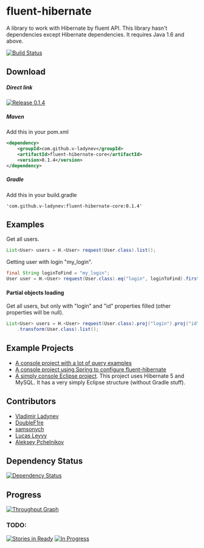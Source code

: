 # fluent-hibernate
A library to work with Hibernate by fluent API. This library hasn't dependencies except Hibernate
dependencies. It requires Java 1.6 and above.

[![Build Status](https://travis-ci.org/v-ladynev/fluent-hibernate.svg?branch=master)](https://travis-ci.org/v-ladynev/fluent-hibernate)

## Download
##### Direct link
[![Release 0.1.4](https://img.shields.io/badge/release-0.1.4-blue.svg)](https://github.com/v-ladynev/fluent-hibernate/releases/download/0.1.4/fluent-hibernate-core-0.1.4.jar)

##### Maven
Add this in your pom.xml
```XML
<dependency>
	<groupId>com.github.v-ladynev</groupId>
	<artifactId>fluent-hibernate-core</artifactId>
	<version>0.1.4</version>
</dependency>
```

##### Gradle
Add this in your build.gradle
```Gradle
'com.github.v-ladynev:fluent-hibernate-core:0.1.4'
```

## Examples
Get all users.
```Java
List<User> users = H.<User> request(User.class).list();
```
Getting user with login "my_login".
```Java
final String loginToFind = "my_login";
User user = H.<User> request(User.class).eq("login", loginToFind).first();
```
#### Partial objects loading
Get all users, but only with "login" and "id" properties filled (other properties will be null).
```Java
List<User> users = H.<User> request(User.class).proj("login").proj("id")
    .transform(User.class).list();
```
## Example Projects
- [A console project with a lot of query examples](https://github.com/v-ladynev/fluent-hibernate/tree/master/fluent-hibernate-examples/simply-console/)
- [A console project using Spring to configure fluent-hibernate](https://github.com/v-ladynev/fluent-hibernate/tree/master/fluent-hibernate-examples/spring-console/)
- [A simply console Eclipse project](https://github.com/v-ladynev/fluent-hibernate-mysql). This project uses Hibernate 5 and MySQL. It has a very simply Eclipse structure (without Gradle stuff). 

## Contributors

- [Vladimir Ladynev](https://plus.google.com/102177768964957793539/posts)
- [DoubleF1re](https://github.com/DoubleF1re)
- [samsonych](https://github.com/samsonych)
- [Lucas Levvy](https://github.com/Levvy055)
- [Aleksey Pchelnikov](https://github.com/aleksey-pchelnikov)

## Dependency Status
[![Dependency Status](https://www.versioneye.com/user/projects/560424a1f5f2eb0019000933/badge.svg?style=flat)](https://www.versioneye.com/user/projects/560424a1f5f2eb0019000933)

## Progress
[![Throughput Graph](https://graphs.waffle.io/v-ladynev/fluent-hibernate/throughput.svg)](https://waffle.io/v-ladynev/fluent-hibernate/metrics)

### TODO:
[![Stories in Ready](https://badge.waffle.io/v-ladynev/fluent-hibernate.svg?label=ready&title=Ready)](http://waffle.io/v-ladynev/fluent-hibernate)
[![In Progress](https://badge.waffle.io/v-ladynev/fluent-hibernate.svg?label=in%20progress&title=In%20Progress)](http://waffle.io/v-ladynev/fluent-hibernate)
